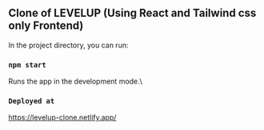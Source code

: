 
## Clone of LEVELUP (Using React and Tailwind css only Frontend)

In the project directory, you can run:

### `npm start`

Runs the app in the development mode.\

### `Deployed at`

https://levelup-clone.netlify.app/


